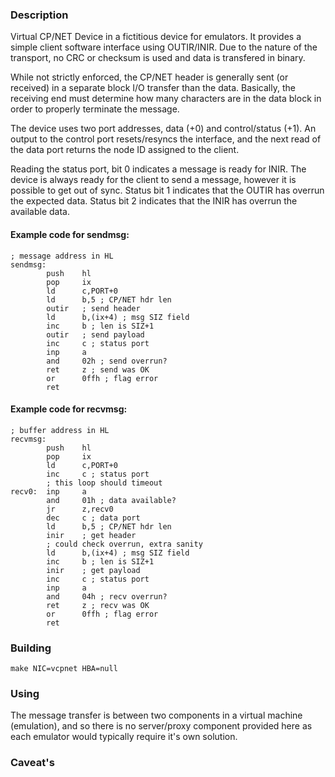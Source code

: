 ### Description

Virtual CP/NET Device in a fictitious device for emulators.
It provides a simple client software interface using OUTIR/INIR.
Due to the nature of the transport, no CRC or checksum is used
and data is transfered in binary.

While not strictly enforced, the CP/NET header is generally sent
(or received) in a separate block I/O transfer than the data.
Basically, the receiving end must determine how many characters
are in the data block in order to properly terminate the message.

The device uses two port addresses, data (+0) and control/status (+1).
An output to the control port resets/resyncs the interface, and
the next read of the data port returns the node ID assigned
to the client.

Reading the status port, bit 0 indicates a message is ready
for INIR. The device is always ready for the client to send
a message, however it is possible to get out of sync.
Status bit 1 indicates that the OUTIR has overrun the expected data.
Status bit 2 indicates that the INIR has overrun the available data.

#### Example code for sendmsg:

    ; message address in HL
    sendmsg:
            push    hl
            pop     ix
            ld      c,PORT+0
            ld      b,5 ; CP/NET hdr len
            outir   ; send header
            ld      b,(ix+4) ; msg SIZ field
            inc     b ; len is SIZ+1
            outir   ; send payload
            inc     c ; status port
            inp     a
            and     02h ; send overrun?
            ret     z ; send was OK
            or      0ffh ; flag error
            ret

#### Example code for recvmsg:

    ; buffer address in HL
    recvmsg:
            push    hl
            pop     ix
            ld      c,PORT+0
            inc     c ; status port
            ; this loop should timeout
    recv0:  inp     a
            and     01h ; data available?
            jr      z,recv0
            dec     c ; data port
            ld      b,5 ; CP/NET hdr len
            inir    ; get header
            ; could check overrun, extra sanity
            ld      b,(ix+4) ; msg SIZ field
            inc     b ; len is SIZ+1
            inir    ; get payload
            inc     c ; status port
            inp     a
            and     04h ; recv overrun?
            ret     z ; recv was OK
            or      0ffh ; flag error
            ret

### Building

    make NIC=vcpnet HBA=null

### Using

The message transfer is between two components in
a virtual machine (emulation), and so there is no
server/proxy component provided here as each emulator would
typically require it's own solution.

### Caveat's

